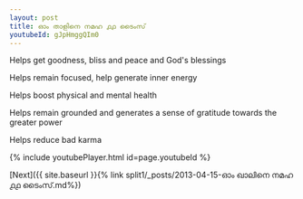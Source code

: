 ```yaml
---
layout: post
title: ഓം താളിനെ നമഹ ൧൧ ടൈംസ്
youtubeId: gJpHmggQIm0
---
```

 
 
Helps get goodness, bliss and peace and God's blessings
 
Helps remain focused, help generate inner energy 
 
Helps boost physical and mental health 
 
Helps remain grounded and generates a sense of gratitude towards the greater power 
 
Helps reduce bad karma
 
 
 
 


{% include youtubePlayer.html id=page.youtubeId %}
 
[Next]({{ site.baseurl }}{% link  split1/_posts/2013-04-15-ഓം ഖാലിനെ നമഹ ൧൧ ടൈംസ്.md%})
 
